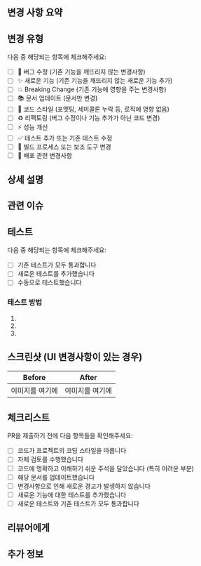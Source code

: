 ## 변경 사항 요약

<!-- 이 PR에서 무엇을 변경했는지 간략하게 설명해주세요 -->

## 변경 유형

다음 중 해당되는 항목에 체크해주세요:

- [ ] 🐛 버그 수정 (기존 기능을 깨뜨리지 않는 변경사항)
- [ ] ✨ 새로운 기능 (기존 기능을 깨뜨리지 않는 새로운 기능 추가)
- [ ] 💥 Breaking Change (기존 기능에 영향을 주는 변경사항)
- [ ] 📚 문서 업데이트 (문서만 변경)
- [ ] 🎨 코드 스타일 (포맷팅, 세미콜론 누락 등, 로직에 영향 없음)
- [ ] ♻️ 리팩토링 (버그 수정이나 기능 추가가 아닌 코드 변경)
- [ ] ⚡ 성능 개선
- [ ] ✅ 테스트 추가 또는 기존 테스트 수정
- [ ] 🔧 빌드 프로세스 또는 보조 도구 변경
- [ ] 🚀 배포 관련 변경사항

## 상세 설명

<!-- 
변경사항에 대한 자세한 설명을 작성해주세요.
다음 질문들을 고려해보세요:
- 왜 이 변경이 필요한가요?
- 어떤 문제를 해결하나요?
- 어떻게 구현했나요?
-->

## 관련 이슈

<!-- 관련된 이슈가 있다면 링크를 추가해주세요 -->
<!-- 예: Closes #123, Fixes #456, Resolves #789 -->

## 테스트

다음 중 해당되는 항목에 체크해주세요:

- [ ] 기존 테스트가 모두 통과합니다
- [ ] 새로운 테스트를 추가했습니다
- [ ] 수동으로 테스트했습니다

### 테스트 방법

<!-- 변경사항을 테스트한 방법을 설명해주세요 -->

1. 
2. 
3. 

## 스크린샷 (UI 변경사항이 있는 경우)

<!-- 
UI 변경사항이 있다면 스크린샷을 추가해주세요
Before/After 비교 이미지가 있으면 더 좋습니다
-->

| Before | After |
|--------|--------|
| 이미지를 여기에 | 이미지를 여기에 |

## 체크리스트

PR을 제출하기 전에 다음 항목들을 확인해주세요:

- [ ] 코드가 프로젝트의 코딩 스타일을 따릅니다
- [ ] 자체 검토를 수행했습니다
- [ ] 코드에 명확하고 이해하기 쉬운 주석을 달았습니다 (특히 어려운 부분)
- [ ] 해당 문서를 업데이트했습니다
- [ ] 변경사항으로 인해 새로운 경고가 발생하지 않습니다
- [ ] 새로운 기능에 대한 테스트를 추가했습니다
- [ ] 새로운 테스트와 기존 테스트가 모두 통과합니다

## 리뷰어에게

<!-- 리뷰어가 특별히 주의 깊게 봐야 할 부분이나 질문이 있다면 작성해주세요 -->

## 추가 정보

<!-- 기타 추가할 정보나 참고사항이 있다면 작성해주세요 -->